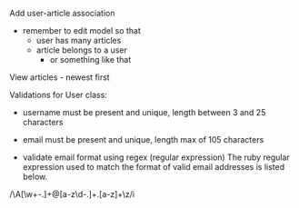 Add user-article association
- remember to edit model so that 
  - user has many articles
  - article belongs to a user 
    - or something like that

View articles - newest first

Validations for User class:

- username must be present and unique, length between 3 and 25 characters

- email must be present and unique, length max of 105 characters

- validate email format using regex (regular expression)
The ruby regular expression used to match the format of valid email addresses is listed below.

/\A[\w+\-.]+@[a-z\d\-.]+\.[a-z]+\z/i
